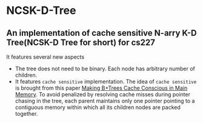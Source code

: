 # NCSK-D-Tree
An implementation of cache sensitive N-arry K-D Tree(NCSK-D Tree for short) for cs227
-------------------
It features several new aspects
* The tree does not need to be binary. Each node has arbitrary number of children.
* It features `cache sensitive` implementation. The idea of `cache sensitive` is brought from this paper [Making B+Trees Cache Conscious in Main Memory](https://www.cs.duke.edu/courses/spring03/cps216/papers/rao-ross-2000.pdf). To avoid penalized by resolving cache misses during pointer chasing in the tree, each parent maintains only one pointer pointing to a contiguous memory within which all its children nodes are packed together.

